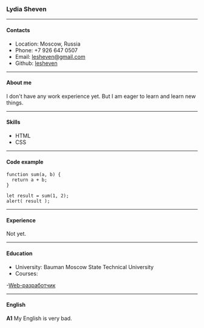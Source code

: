 ### Lydia Sheven

---

#### Contacts

- Location: Moscow, Russia
- Phone: +7 926 647 0507
- Email: lesheven@gmail.com
- Github: [lesheven](https://github.com/lesheven)

---

#### About me

I don't have any work experience yet. But I am eager to learn and learn new things.

---

#### Skills

- HTML
- CSS

---

#### Code example

```
function sum(a, b) {
  return a + b;
}

let result = sum(1, 2);
alert( result );
```

---

#### Experience

Not yet.

---

#### Education

- University: Bauman Moscow State Technical University
- Courses:

-[Web-разработчик](https://www.udemy.com/course/webdeveloper/learn/lecture/14580322#overview)

---

#### English

**A1** My English is very bad.
